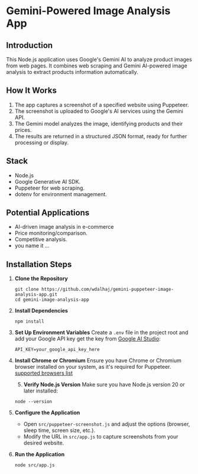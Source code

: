 # Gemini-Powered Image Analysis App

## Introduction

This Node.js application uses Google's Gemini AI to analyze product images from web pages. It combines web scraping and Gemini AI-powered image analysis to extract products information automatically.

## How It Works

1. The app captures a screenshot of a specified website using Puppeteer.
2. The screenshot is uploaded to Google's AI services using the Gemini API.
3. The Gemini model analyzes the image, identifying products and their prices.
4. The results are returned in a structured JSON format, ready for further processing or display.

## Stack

- Node.js
- Google Generative AI SDK.
- Puppeteer for web scraping.
- dotenv for environment management.

## Potential Applications

- AI-driven image analysis in e-commerce
- Price monitoring/comparison.
- Competitive analysis.
- you name it ...

## Installation Steps

1. **Clone the Repository**
   ```
   git clone https://github.com/wdalhaj/gemini-puppeteer-image-analysis-app.git
   cd gemini-image-analysis-app
   ```

2. **Install Dependencies**
   ```
   npm install
   ```

3. **Set Up Environment Variables**
   Create a `.env` file in the project root and add your Google API key get the key from [Google AI Studio](https://aistudio.google.com/app/apikey): 
   ```
   API_KEY=your_google_api_key_here
   ```

4. **Install Chrome or Chromium**
   Ensure you have Chrome or Chromium browser installed on your system, as it's required for Puppeteer. [supported browsers list](https://pptr.dev/supported-browsers)

   5. **Verify Node.js Version**
   Make sure you have Node.js version 20 or later installed:
   ```
   node --version
   ```

6. **Configure the Application**
   - Open `src/puppeteer-screenshot.js` and adjust the options (browser, sleep time, screen size, etc.).
   - Modify the URL in `src/app.js` to capture screenshots from your desired website.

7. **Run the Application**
   ```
   node src/app.js
   ```

